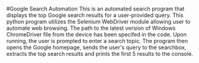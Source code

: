 #Google Search Automation
This is an automated search program that displays the top Google search results for a user-provided query. This python program utilizes the Selenium WebDriver module allowing user to automate web browsing. The path to the latest version of Windows ChromeDriver file from the device has been specifed in the code. Upon running, the user is prompted to enter a search topic. The program then opens the Google homepage, sends the user's query to the searchbox, extracts the top search results and prints the first 5 results to the console.  
